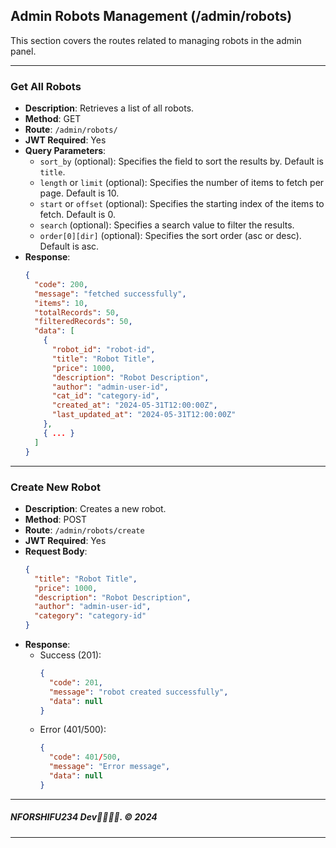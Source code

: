 ## Admin Robots Management (/admin/robots)

This section covers the routes related to managing robots in the admin panel.

---

### Get All Robots

- **Description**: Retrieves a list of all robots.
- **Method**: GET
- **Route**: `/admin/robots/`
- **JWT Required**: Yes
- **Query Parameters**:
  - `sort_by` (optional): Specifies the field to sort the results by. Default is `title`.
  - `length` or `limit` (optional): Specifies the number of items to fetch per page. Default is 10.
  - `start` or `offset` (optional): Specifies the starting index of the items to fetch. Default is 0.
  - `search` (optional): Specifies a search value to filter the results.
  - `order[0][dir]` (optional): Specifies the sort order (asc or desc). Default is asc.
- **Response**:
  ```json
  {
    "code": 200,
    "message": "fetched successfully",
    "items": 10,
    "totalRecords": 50,
    "filteredRecords": 50,
    "data": [
      {
        "robot_id": "robot-id",
        "title": "Robot Title",
        "price": 1000,
        "description": "Robot Description",
        "author": "admin-user-id",
        "cat_id": "category-id",
        "created_at": "2024-05-31T12:00:00Z",
        "last_updated_at": "2024-05-31T12:00:00Z"
      },
      { ... }
    ]
  }
  ```

---

### Create New Robot

- **Description**: Creates a new robot.
- **Method**: POST
- **Route**: `/admin/robots/create`
- **JWT Required**: Yes
- **Request Body**:
  ```json
  {
    "title": "Robot Title",
    "price": 1000,
    "description": "Robot Description",
    "author": "admin-user-id",
    "category": "category-id"
  }
  ```
- **Response**:
  - Success (201):
    ```json
    {
      "code": 201,
      "message": "robot created successfully",
      "data": null
    }
    ```
  - Error (401/500):
    ```json
    {
      "code": 401/500,
      "message": "Error message",
      "data": null
    }
    ```


---

##### NFORSHIFU234 Dev👨🏾‍💻🖤. &copy; 2024

---